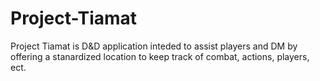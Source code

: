 # Project-Tiamat

Project Tiamat is D&D application inteded to assist players and DM by offering a stanardized location to keep track of combat, actions, players, ect.